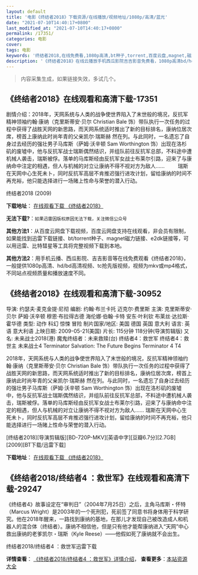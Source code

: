 ```yaml
---
layout: default
title: '电影《终结者2018》下载资源/在线播放/视频地址/1080p/高清/蓝光'
date: "2021-07-10T14:40:17+0800"
last_modified_at: "2021-07-10T14:40:17+0800"
permalink: /17351/
categories: 电影
cover:
tags: 电影
keywords: '终结者2018,在线免费看,1080p高清,bt种子,torrent,百度云盘,magnet,磁力链,迅雷下载资源'
description: '《终结者2018》在线云播放手机西瓜影院吉吉影音免费看，1080p高清bd/hd未删减完整版和tc抢先枪版，mkv/mp4格式，附带bt/torrent种子、magnet/磁力链、百度云盘、网盘资源迅雷下载链接'
---
```


>内容采集生成，如果链接失效，多试几个。


## 《终结者2018》在线观看和高清下载-17351

剧情介绍：2018年，天网系统与人类的战争使世界陷入了末世般的境况，反抗军精神领袖约翰·康纳（克里斯蒂安·贝尔 Christian Bale 饰）带队执行一次任务的过程中获得了战胜天网的新思路，而天网系统适时推出了新的目标排名，康纳位居次席，榜首上康纳此时尚年青的父亲凯尔·瑞斯赫 然在列。与此同时，一名遗忘了自身过去经历的强壮男子马库斯（萨姆·沃辛顿 Sam Worthington 饰）出现在洛杉矶的废墟中，他与反抗军战士瑞斯偶然结识，并组队前往反抗军总部，不料途中遭机械人袭击，瑞斯被俘。落单的马库斯经由反抗军女战士布莱尔引路，迎来了与康纳命中注定的相遇，但人与机械的对立让康纳不得不视对方为敌人……  　　瑞斯在天网中心生死未卜，同时反抗军高层不肯推迟强行进攻计划，留给康纳的时间不再充裕，他只能选择进行一场赌上性命与荣誉的潜入行动。


终结者2018 (2009)

**下载地址**： [在线观看下载 《终结者2018》](https://www.btbtdy.me/btdy/dy3631.html) 


**无法下载?**：`如果迅雷因版权原因无法下载，关注微信公众号 `

**其他方法1**：从百度云网盘下载视频，百度云网盘支持在线观看，非会员有限制，如果能找到迅雷下载链接、bt/torrent种子、magnet磁力链接、e2dk链接等，可以用迅雷、比特彗星等工具将完整视频下载到本地。

**其他方法2**：用手机云播、西瓜影院、吉吉影音等在线免费观看《终结者2018》，一般提供1080p高清、hd/bd高清视频、tc抢先版视频，视频为mkv或mp4格式，不同站点视频质量和播放速度不同。


## 《终结者2018》在线观看和高清下载-30952

导演: 约瑟夫·麦克金提·尼彻 编剧: 约翰·布兰卡托 迈克尔·费里斯 主演: 克里斯蒂安·贝尔 萨姆·沃辛顿 穆恩·布拉得古德 海伦娜·伯翰·卡特 安东·叶利钦 布莱丝·达拉斯·霍华德 类型: 动作 科幻 惊悚 冒险 制片国家/地区: 美国 德国 英国 意大利 语言: 英语 意大利语 上映日期: 2009-05-21(美国) 片长: 115分钟 118分钟(导演剪辑版) 又名: 未来战士2018(港) 魔鬼终结者：未来救赎(台) 终结者4：救世军 终结者4：救世主 未来战士4 Terminator Salvation: The Future Begins Terminator 4 T4

2018年，天网系统与人类的战争使世界陷入了末世般的境况，反抗军精神领袖约翰·康纳（克里斯蒂安·贝尔 Christian Bale 饰）带队执行一次任务的过程中获得了战胜天网的新思路，而天网系统适时推出了新的目标排名，康纳位居次席，榜首上康纳此时尚年青的父亲凯尔·瑞斯赫 然在列。与此同时，一名遗忘了自身过去经历的强壮男子马库斯（萨姆·沃辛顿 Sam Worthington 饰）出现在洛杉矶的废墟中，他与反抗军战士瑞斯偶然结识，并组队前往反抗军总部，不料途中遭机械人袭击，瑞斯被俘。落单的马库斯经由反抗军女战士布莱尔引路，迎来了与康纳命中注定的相遇，但人与机械的对立让康纳不得不视对方为敌人…… 瑞斯在天网中心生死未卜，同时反抗军高层不肯推迟强行进攻计划，留给康纳的时间不再充裕，他只能选择进行一场赌上性命与荣誉的潜入行动。


[终结者2018][导演剪辑版][BD-720P-MKV][英语中字][豆瓣6.7分][2.7GB][2009][BT下载/迅雷下载]

**下载地址**： [在线观看下载 《终结者2018》](https://www.btdx8.com/torrent/terminator_salvation_2009.html) 


## 《终结者2018/终结者4 ：救世军》在线观看和高清下载-29247

《终结者4》故事设定在“审判日&rdquo;（2004年7月25日）之后，主角马库斯・怀特（Marcus Wright）是2003年的一个死刑犯，死前签了同意书将身体用于科学研究。他在2018年醒来，一路找到康纳的基地，在那儿才发现自己被改造成人和机器人的混合体（终结者）。康纳不相信他，但是只有他才能帮康纳进入“天网”中心救出康纳的老爹凯尔・瑞斯（Kyle Reese）――他假如死了康纳就不会出生。


终结者2018/终结者4 ：救世军迅雷下载

**详情查看**： [《终结者2018/终结者4 ：救世军》详情介绍](/movie/29247/)， **查看更多**：[本站资源大全](/movie/t/all/)

